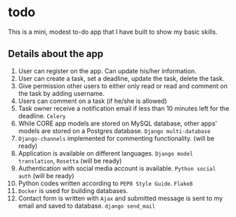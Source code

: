 # todo
This is a mini, modest to-do app that I have built to show my basic skills.

## Details about the app
1. User can register on the app. Can update his/her information.
2. User can create a task, set a deadline, update the task, delete the task.
3. Give permission other users to either only read or read and comment on the task by adding username.
4. Users can comment on a task (if he/she is allowed)
5. Task owner receive a notification email if less than 10 minutes left for the deadline. `Celery`
6. While CORE app models are stored on MySQL database, other apps' models are stored on a Postgres database. `Django multi-database`
7. `Django-channels` implemented for commenting functionality. (will be ready)
8. Application is available on different languages. `Django model translation`, `Rosetta` (will be ready)
9. Authentication with social media account is available. `Python social auth` (will be ready)
10. Python codes written according to `PEP8 Style Guide`. `Flake8`
11. `Docker` is used for building databases.
12. Contact form is written with `Ajax` and submitted message is sent to my email and saved to database. `django send_mail`
